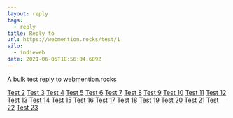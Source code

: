 ```yaml
---
layout: reply
tags:
  - reply
title: Reply to
url: https://webmention.rocks/test/1
silo:
  - indieweb
date: 2021-06-05T18:56:04.689Z
---
```

A bulk test reply to webmention.rocks

<a class="u-url" href="https://webmention.rocks/test/2">Test 2</a>
<a class="u-url" href="https://webmention.rocks/test/3">Test 3</a>
<a class="u-url" href="https://webmention.rocks/test/4">Test 4</a>
<a class="u-url" href="https://webmention.rocks/test/5">Test 5</a>
<a class="u-url" href="https://webmention.rocks/test/6">Test 6</a>
<a class="u-url" href="https://webmention.rocks/test/7">Test 7</a>
<a class="u-url" href="https://webmention.rocks/test/8">Test 8</a>
<a class="u-url" href="https://webmention.rocks/test/9">Test 9</a>
<a class="u-url" href="https://webmention.rocks/test/10">Test 10</a>
<a class="u-url" href="https://webmention.rocks/test/11">Test 11</a>
<a class="u-url" href="https://webmention.rocks/test/12">Test 12</a>
<a class="u-url" href="https://webmention.rocks/test/13">Test 13</a>
<a class="u-url" href="https://webmention.rocks/test/14">Test 14</a>
<a class="u-url" href="https://webmention.rocks/test/15">Test 15</a>
<a class="u-url" href="https://webmention.rocks/test/16">Test 16</a>
<a class="u-url" href="https://webmention.rocks/test/17">Test 17</a>
<a class="u-url" href="https://webmention.rocks/test/18">Test 18</a>
<a class="u-url" href="https://webmention.rocks/test/19">Test 19</a>
<a class="u-url" href="https://webmention.rocks/test/20">Test 20</a>
<a class="u-url" href="https://webmention.rocks/test/21">Test 21</a>
<a class="u-url" href="https://webmention.rocks/test/22">Test 22</a>
<a class="u-url" href="https://webmention.rocks/test/23/page">Test 23</a>